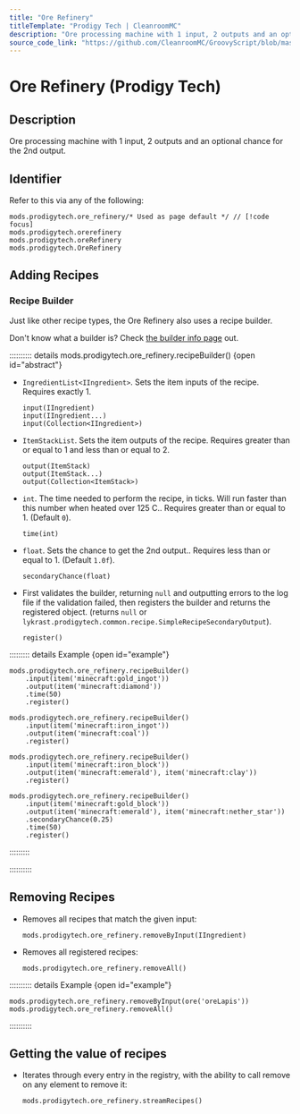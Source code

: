 ```yaml
---
title: "Ore Refinery"
titleTemplate: "Prodigy Tech | CleanroomMC"
description: "Ore processing machine with 1 input, 2 outputs and an optional chance for the 2nd output."
source_code_link: "https://github.com/CleanroomMC/GroovyScript/blob/master/src/main/java/com/cleanroommc/groovyscript/compat/mods/prodigytech/SimpleRecipeHandlerSecondaryOutput.java"
---
```


# Ore Refinery (Prodigy Tech)

## Description

Ore processing machine with 1 input, 2 outputs and an optional chance for the 2nd output.

## Identifier

Refer to this via any of the following:

```groovy:no-line-numbers {1}
mods.prodigytech.ore_refinery/* Used as page default */ // [!code focus]
mods.prodigytech.orerefinery
mods.prodigytech.oreRefinery
mods.prodigytech.OreRefinery
```


## Adding Recipes

### Recipe Builder

Just like other recipe types, the Ore Refinery also uses a recipe builder.

Don't know what a builder is? Check [the builder info page](../../getting_started/builder.md) out.

:::::::::: details mods.prodigytech.ore_refinery.recipeBuilder() {open id="abstract"}
- `IngredientList<IIngredient>`. Sets the item inputs of the recipe. Requires exactly 1.

    ```groovy:no-line-numbers
    input(IIngredient)
    input(IIngredient...)
    input(Collection<IIngredient>)
    ```

- `ItemStackList`. Sets the item outputs of the recipe. Requires greater than or equal to 1 and less than or equal to 2.

    ```groovy:no-line-numbers
    output(ItemStack)
    output(ItemStack...)
    output(Collection<ItemStack>)
    ```

- `int`. The time needed to perform the recipe, in ticks. Will run faster than this number when heated over 125 C.. Requires greater than or equal to 1. (Default `0`).

    ```groovy:no-line-numbers
    time(int)
    ```

- `float`. Sets the chance to get the 2nd output.. Requires less than or equal to 1. (Default `1.0f`).

    ```groovy:no-line-numbers
    secondaryChance(float)
    ```

- First validates the builder, returning `null` and outputting errors to the log file if the validation failed, then registers the builder and returns the registered object. (returns `null` or `lykrast.prodigytech.common.recipe.SimpleRecipeSecondaryOutput`).

    ```groovy:no-line-numbers
    register()
    ```

::::::::: details Example {open id="example"}
```groovy:no-line-numbers
mods.prodigytech.ore_refinery.recipeBuilder()
    .input(item('minecraft:gold_ingot'))
    .output(item('minecraft:diamond'))
    .time(50)
    .register()

mods.prodigytech.ore_refinery.recipeBuilder()
    .input(item('minecraft:iron_ingot'))
    .output(item('minecraft:coal'))
    .register()

mods.prodigytech.ore_refinery.recipeBuilder()
    .input(item('minecraft:iron_block'))
    .output(item('minecraft:emerald'), item('minecraft:clay'))
    .register()

mods.prodigytech.ore_refinery.recipeBuilder()
    .input(item('minecraft:gold_block'))
    .output(item('minecraft:emerald'), item('minecraft:nether_star'))
    .secondaryChance(0.25)
    .time(50)
    .register()
```

:::::::::

::::::::::

## Removing Recipes

- Removes all recipes that match the given input:

    ```groovy:no-line-numbers
    mods.prodigytech.ore_refinery.removeByInput(IIngredient)
    ```

- Removes all registered recipes:

    ```groovy:no-line-numbers
    mods.prodigytech.ore_refinery.removeAll()
    ```

:::::::::: details Example {open id="example"}
```groovy:no-line-numbers
mods.prodigytech.ore_refinery.removeByInput(ore('oreLapis'))
mods.prodigytech.ore_refinery.removeAll()
```

::::::::::

## Getting the value of recipes

- Iterates through every entry in the registry, with the ability to call remove on any element to remove it:

    ```groovy:no-line-numbers
    mods.prodigytech.ore_refinery.streamRecipes()
    ```
